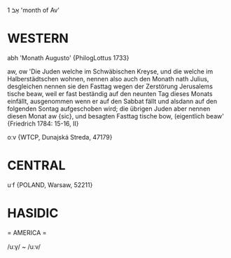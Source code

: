 אָבֿ 1
'month of Av'

WESTERN
========

abh 'Monath Augusto' {PhilogLottus 1733}

aw, ow 'Die Juden welche im Schwäbischen Kreyse, und die welche im Halberstädtschen wohnen, nennen also auch den Monath nath Julius, desgleichen nennen sie den Fasttag wegen der Zerstörung Jerusalems tische beaw, weil er fast beständig auf den neunten Tag dieses Monats einfällt, ausgenommen wenn er auf den Sabbat fällt und alsdann auf den folgenden Sontag aufgeschoben wird; die übrigen Juden aber nennen diesen Monat aw {sic}, und besagten Fasttag tische bow, (eigentlich beaw' {Friedrich 1784: 15-16, II}

oːv {WTCP, Dunajská Streda, 47179}

CENTRAL
========

uˑf {POLAND, Warsaw, 52211}

HASIDIC
=======
= AMERICA = 

/uːv̥/ ~ /uːv/